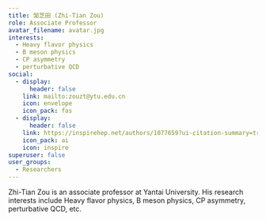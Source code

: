 ```yaml
---
title: 邹芝田 (Zhi-Tian Zou)
role: Associate Professor
avatar_filename: avatar.jpg
interests:
  - Heavy flavor physics
  - B meson physics
  - CP asymmetry
  - perturbative QCD
social:
  - display:
      header: false
    link: mailto:zouzt@ytu.edu.cn
    icon: envelope
    icon_pack: fas
  - display:
      header: false
    link: https://inspirehep.net/authors/1077659?ui-citation-summary=true
    icon_pack: ai
    icon: inspire
superuser: false
user_groups:
  - Researchers
---
```

Zhi-Tian Zou is an associate professor at Yantai University. His research interests include Heavy flavor physics, B meson physics, CP asymmetry, perturbative QCD, etc.